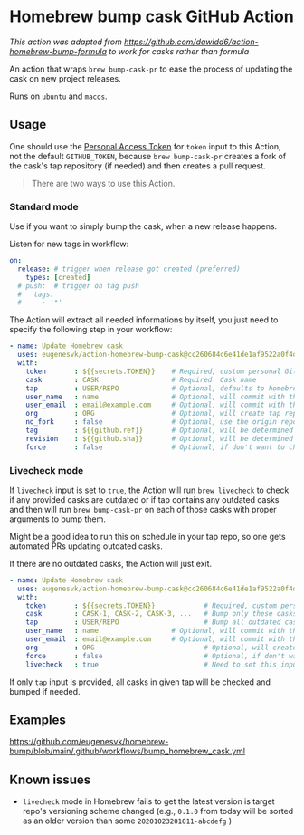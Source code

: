 # Homebrew bump cask GitHub Action

_This action was adapted from https://github.com/dawidd6/action-homebrew-bump-formula to work for casks rather than formula_

An action that wraps `brew bump-cask-pr` to ease the process of updating the cask on new project releases.

Runs on `ubuntu` and `macos`.
## Usage

One should use the [Personal Access Token](https://github.com/settings/tokens/new?scopes=public_repo,workflow) for `token` input to this Action, not the default `GITHUB_TOKEN`, because `brew bump-cask-pr` creates a fork of the cask's tap repository (if needed) and then creates a pull request.

> There are two ways to use this Action.

### Standard mode

Use if you want to simply bump the cask, when a new release happens.

Listen for new tags in workflow:

```yaml
on:
  release: # trigger when release got created (preferred)
    types: [created]
  # push:  # trigger on tag push
  #   tags:
  #     - '*'
```

The Action will extract all needed informations by itself, you just need to specify the following step in your workflow:

```yaml
- name: Update Homebrew cask
  uses: eugenesvk/action-homebrew-bump-cask@cc260684c6e41de1af9522a0f4dcb4f321a17f33 #3.8.4, commit to avoid security issues since tags can be changed
  with:
    token   	: ${{secrets.TOKEN}}	# Required, custom personal GitHub access token with the 'public_repo' and 'workflow' scopes
    cask    	: CASK              	# Required  Cask name
    tap     	: USER/REPO         	# Optional, defaults to homebrew/core
    user_name 	: name              	# Optional, will commit with this user name
    user_email	: email@example.com 	# Optional, will commit with this user email
    org     	: ORG               	# Optional, will create tap repo fork in organization
    no_fork 	: false             	# Optional, use the origin repository instead of forking
    tag     	: ${{github.ref}}   	# Optional, will be determined automatically
    revision	: ${{github.sha}}   	# Optional, will be determined automatically
    force   	: false             	# Optional, if don't want to check for already open PRs
```

### Livecheck mode

If `livecheck` input is set to `true`, the Action will run `brew livecheck` to check if any provided casks are outdated or if tap contains any outdated casks and then will run `brew bump-cask-pr` on each of those casks with proper arguments to bump them.

Might be a good idea to run this on schedule in your tap repo, so one gets automated PRs updating outdated casks.

If there are no outdated casks, the Action will just exit.

```yaml
- name: Update Homebrew cask
  uses: eugenesvk/action-homebrew-bump-cask@cc260684c6e41de1af9522a0f4dcb4f321a17f33 #3.8.4, commit to avoid security issues since tags can be changed
  with:
    token    	: ${{secrets.TOKEN}}         	# Required, custom personal GitHub access token with only the 'public_repo' scope enabled
    cask     	: CASK-1, CASK-2, CASK-3, ...	# Bump only these casks if outdated
    tap      	: USER/REPO                  	# Bump all outdated casks in this tap
    user_name 	: name              	# Optional, will commit with this user name
    user_email	: email@example.com 	# Optional, will commit with this user email
    org      	: ORG                        	# Optional, will create tap repo fork in organization
    force    	: false                      	# Optional, if don't want to check for already open PRs
    livecheck	: true                       	# Need to set this input if want to use `brew livecheck`
```

If only `tap` input is provided, all casks in given tap will be checked and bumped if needed.

## Examples
https://github.com/eugenesvk/homebrew-bump/blob/main/.github/workflows/bump_homebrew_cask.yml

## Known issues

- `livecheck` mode in Homebrew fails to get the latest version is target repo's versioning scheme changed (e.g., `0.1.0` from today will be sorted as an older version than some `20201023201011-abcdefg` )
